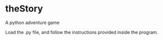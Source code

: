 # theStory
 A python adventure game
 
 Load the .py file, and follow the instructions provided inside the program.
